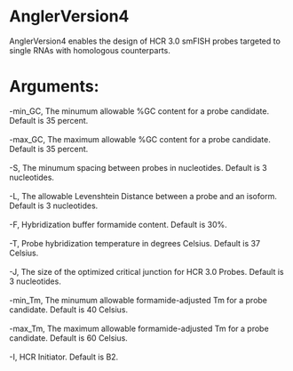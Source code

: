# AnglerVersion4
AnglerVersion4 enables the design of HCR 3.0 smFISH probes targeted to single RNAs with homologous counterparts.

# Arguments:
-min_GC, The minumum allowable %GC content for a probe candidate. Default is 35 percent.\
\
-max_GC, The maximum allowable %GC content for a probe candidate. Default is 35 percent.\
\
-S, The minumum spacing between probes in nucleotides. Default is 3 nucleotides.\
\
-L, The allowable Levenshtein Distance between a probe and an isoform. Default is 3 nucleotides.\
\
-F, Hybridization buffer formamide content. Default is 30%.\
\
-T, Probe hybridization temperature in degrees Celsius. Default is 37 Celsius.\
\
-J, The size of the optimized critical junction for HCR 3.0 Probes. Default is 3 nucleotides.\
\
-min_Tm, The minumum allowable formamide-adjusted Tm for a probe candidate. Default is 40 Celsius.\
\
-max_Tm, The maximum allowable formamide-adjusted Tm for a probe candidate. Default is 60 Celsius.\
\
-I, HCR Initiator. Default is B2.